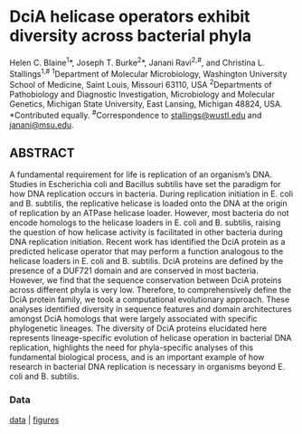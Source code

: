 # DciA helicase operators exhibit diversity across bacterial phyla
Helen C. Blaine<sup>1</sup>\*, Joseph T. Burke<sup>2</sup>\*, Janani Ravi<sup>2,#</sup>, and Christina L. Stallings<sup>1,#</sup>
<sup>1</sup>Department of Molecular Microbiology, Washington University School of Medicine, Saint Louis, Missouri 63110, USA
<sup>2</sup>Departments of Pathobiology and Diagnostic Investigation, Microbiology and Molecular Genetics, Michigan State University, East Lansing, Michigan 48824, USA.
\*Contributed equally.
<sup>#</sup>Correspondence to stallings@wustl.edu and janani@msu.edu.

## ABSTRACT
A fundamental requirement for life is replication of an organism’s DNA. Studies in Escherichia coli and Bacillus subtilis have set the paradigm for how DNA replication occurs in bacteria. During replication initiation in E. coli and B. subtilis, the replicative helicase is loaded onto the DNA at the origin of replication by an ATPase helicase loader. However, most bacteria do not encode homologs to the helicase loaders in E. coli and B. subtilis, raising the question of how helicase activity is facilitated in other bacteria during DNA replication initiation. Recent work has identified the DciA protein as a predicted helicase operator that may perform a function analogous to the helicase loaders in E. coli and B. subtilis. DciA proteins are defined by the presence of a DUF721 domain and are conserved in most bacteria. However, we find that the sequence conservation between DciA proteins across different  phyla is very low. Therefore, to comprehensively define the DciA protein family, we took a computational evolutionary approach. These analyses identified diversity in sequence features and domain architectures amongst DciA homologs that were largely associated with specific phylogenetic lineages. The diversity of DciA proteins elucidated here represents lineage-specific evolution of helicase operation in bacterial DNA replication, highlights the need for phyla-specific analyses of this fundamental biological process, and is an important example of how research in bacterial DNA replication is necessary in organisms beyond E. coli and B. subtilis.

### Data
[data](https://github.com/JRaviLab/dcia_evolution/tree/main/data) | [figures](https://github.com/JRaviLab/dcia_evolution/tree/main/figures)
